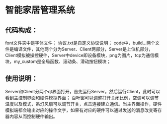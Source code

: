 # 智能家居管理系统
## 代码构成：
font文件夹中是字体文件；
协议.txt是自定义协议说明；
code中，build...两个文件是编译文件，其他两个分为Server、Client两部分，Server是上位机部分，Client模拟被操控硬件，Server中device即设备模块，png为图片，tcp为通信模块，my_custom是全局函数、滚动条、滑动按钮模块；
## 使用说明：
Server和Client分两个qt界面打开，首先运行Server，然后运行Client，此时可以看到主控制界面和硬件模拟界面；
百叶窗可以调整打开关闭比例，空调可以调节温度以及模式，吊灯风扇可以调节开关，点击连接建立通信。当主界面操作，硬件模拟端都会输出对应的操作文字，如果有对应的硬件可以通过发送的消息改变寄存器内容从而控制硬件输出。

